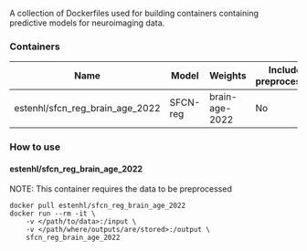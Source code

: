 A collection of Dockerfiles used for building containers containing predictive models for neuroimaging data.

### Containers
| Name | Model | Weights | Includes preprocessing |
| --- | --- | --- | --- |
| estenhl/sfcn_reg_brain_age_2022 | SFCN-reg | brain-age-2022 | No |

### How to use
#### estenhl/sfcn_reg_brain_age_2022
NOTE: This container requires the data to be preprocessed
````
docker pull estenhl/sfcn_reg_brain_age_2022
docker run --rm -it \
    -v </path/to/data>:/input \
    -v </path/where/outputs/are/stored>:/output \
    sfcn_reg_brain_age_2022
````

